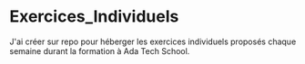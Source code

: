 # Exercices_Individuels
J'ai créer sur repo pour héberger les exercices individuels proposés chaque semaine durant la formation à Ada Tech School.